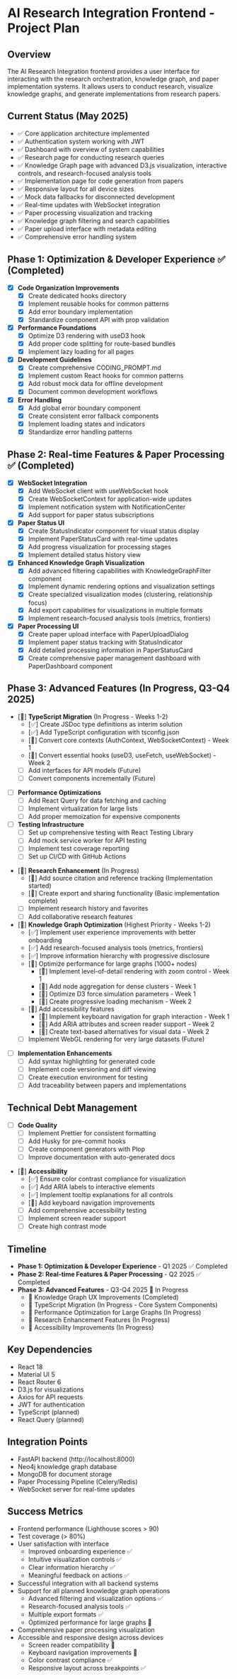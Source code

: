 # AI Research Integration Frontend - Project Plan

## Overview
The AI Research Integration frontend provides a user interface for interacting with the research orchestration, knowledge graph, and paper implementation systems. It allows users to conduct research, visualize knowledge graphs, and generate implementations from research papers.

## Current Status (May 2025)
- ✅ Core application architecture implemented
- ✅ Authentication system working with JWT
- ✅ Dashboard with overview of system capabilities
- ✅ Research page for conducting research queries
- ✅ Knowledge Graph page with advanced D3.js visualization, interactive controls, and research-focused analysis tools
- ✅ Implementation page for code generation from papers
- ✅ Responsive layout for all device sizes
- ✅ Mock data fallbacks for disconnected development
- ✅ Real-time updates with WebSocket integration
- ✅ Paper processing visualization and tracking
- ✅ Knowledge graph filtering and search capabilities
- ✅ Paper upload interface with metadata editing
- ✅ Comprehensive error handling system

## Phase 1: Optimization & Developer Experience ✅ (Completed)
- [x] **Code Organization Improvements**
  - [x] Create dedicated hooks directory
  - [x] Implement reusable hooks for common patterns
  - [x] Add error boundary implementation
  - [x] Standardize component API with prop validation

- [x] **Performance Foundations**
  - [x] Optimize D3 rendering with useD3 hook
  - [x] Add proper code splitting for route-based bundles
  - [x] Implement lazy loading for all pages

- [x] **Development Guidelines**
  - [x] Create comprehensive CODING_PROMPT.md
  - [x] Implement custom React hooks for common patterns
  - [x] Add robust mock data for offline development
  - [x] Document common development workflows

- [x] **Error Handling**
  - [x] Add global error boundary component
  - [x] Create consistent error fallback components
  - [x] Implement loading states and indicators
  - [x] Standardize error handling patterns

## Phase 2: Real-time Features & Paper Processing ✅ (Completed)
- [x] **WebSocket Integration**
  - [x] Add WebSocket client with useWebSocket hook
  - [x] Create WebSocketContext for application-wide updates
  - [x] Implement notification system with NotificationCenter
  - [x] Add support for paper status subscriptions

- [x] **Paper Status UI**
  - [x] Create StatusIndicator component for visual status display
  - [x] Implement PaperStatusCard with real-time updates
  - [x] Add progress visualization for processing stages
  - [x] Implement detailed status history view

- [x] **Enhanced Knowledge Graph Visualization**
  - [x] Add advanced filtering capabilities with KnowledgeGraphFilter component
  - [x] Implement dynamic rendering options and visualization settings
  - [x] Create specialized visualization modes (clustering, relationship focus)
  - [x] Add export capabilities for visualizations in multiple formats
  - [x] Implement research-focused analysis tools (metrics, frontiers)

- [x] **Paper Processing UI**
  - [x] Create paper upload interface with PaperUploadDialog
  - [x] Implement paper status tracking with StatusIndicator
  - [x] Add detailed processing information in PaperStatusCard
  - [x] Create comprehensive paper management dashboard with PaperDashboard component

## Phase 3: Advanced Features (In Progress, Q3-Q4 2025)
- [🔄] **TypeScript Migration** (In Progress - Weeks 1-2)
  - [✅] Create JSDoc type definitions as interim solution
  - [✅] Add TypeScript configuration with tsconfig.json
  - [🔄] Convert core contexts (AuthContext, WebSocketContext) - Week 1
  - [🔄] Convert essential hooks (useD3, useFetch, useWebSocket) - Week 2
  - [ ] Add interfaces for API models (Future)
  - [ ] Convert components incrementally (Future)

- [ ] **Performance Optimizations**
  - [ ] Add React Query for data fetching and caching
  - [ ] Implement virtualization for large lists
  - [ ] Add proper memoization for expensive components

- [ ] **Testing Infrastructure**
  - [ ] Set up comprehensive testing with React Testing Library
  - [ ] Add mock service worker for API testing
  - [ ] Implement test coverage reporting
  - [ ] Set up CI/CD with GitHub Actions

- [🔄] **Research Enhancement** (In Progress)
  - [🔄] Add source citation and reference tracking (Implementation started)
  - [🔄] Create export and sharing functionality (Basic implementation complete)
  - [ ] Implement research history and favorites
  - [ ] Add collaborative research features

- [🔄] **Knowledge Graph Optimization** (Highest Priority - Weeks 1-2)
  - [✅] Implement user experience improvements with better onboarding
  - [✅] Add research-focused analysis tools (metrics, frontiers)
  - [✅] Improve information hierarchy with progressive disclosure
  - [🔄] Optimize performance for large graphs (1000+ nodes)
    - [🔄] Implement level-of-detail rendering with zoom control - Week 1
    - [🔄] Add node aggregation for dense clusters - Week 1
    - [🔄] Optimize D3 force simulation parameters - Week 1
    - [🔄] Create progressive loading mechanism - Week 2
  - [🔄] Add accessibility features
    - [🔄] Implement keyboard navigation for graph interaction - Week 1
    - [🔄] Add ARIA attributes and screen reader support - Week 2
    - [🔄] Create text-based alternatives for visual data - Week 2
  - [ ] Implement WebGL rendering for very large datasets (Future)

- [ ] **Implementation Enhancements**
  - [ ] Add syntax highlighting for generated code
  - [ ] Implement code versioning and diff viewing
  - [ ] Create execution environment for testing
  - [ ] Add traceability between papers and implementations

## Technical Debt Management
- [ ] **Code Quality**
  - [ ] Implement Prettier for consistent formatting
  - [ ] Add Husky for pre-commit hooks
  - [ ] Create component generators with Plop
  - [ ] Improve documentation with auto-generated docs

- [🔄] **Accessibility**
  - [✅] Ensure color contrast compliance for visualization
  - [✅] Add ARIA labels to interactive elements
  - [✅] Implement tooltip explanations for all controls
  - [🔄] Add keyboard navigation improvements
  - [ ] Add comprehensive accessibility testing
  - [ ] Implement screen reader support
  - [ ] Create high contrast mode

## Timeline
- **Phase 1: Optimization & Developer Experience** - Q1 2025 ✅ Completed
- **Phase 2: Real-time Features & Paper Processing** - Q2 2025 ✅ Completed
- **Phase 3: Advanced Features** - Q3-Q4 2025 🔄 In Progress
  - 🔄 Knowledge Graph UX Improvements (Completed) 
  - 🔄 TypeScript Migration (In Progress - Core System Components)
  - 🔄 Performance Optimization for Large Graphs (In Progress)
  - 🔄 Research Enhancement Features (In Progress)
  - 🔄 Accessibility Improvements (In Progress)

## Key Dependencies
- React 18
- Material UI 5
- React Router 6
- D3.js for visualizations
- Axios for API requests
- JWT for authentication
- TypeScript (planned)
- React Query (planned)

## Integration Points
- FastAPI backend (http://localhost:8000)
- Neo4j knowledge graph database
- MongoDB for document storage
- Paper Processing Pipeline (Celery/Redis)
- WebSocket server for real-time updates

## Success Metrics
- Frontend performance (Lighthouse scores > 90)
- Test coverage (> 80%)
- User satisfaction with interface
  - Improved onboarding experience ✅
  - Intuitive visualization controls ✅
  - Clear information hierarchy ✅
  - Meaningful feedback on actions ✅
- Successful integration with all backend systems
- Support for all planned knowledge graph operations
  - Advanced filtering and visualization options ✅
  - Research-focused analysis tools ✅
  - Multiple export formats ✅
  - Optimized performance for large graphs 🔄
- Comprehensive paper processing visualization
- Accessible and responsive design across devices
  - Screen reader compatibility 🔄
  - Keyboard navigation improvements 🔄
  - Color contrast compliance ✅
  - Responsive layout across breakpoints ✅